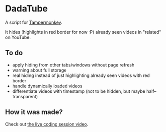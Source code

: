DadaTube
===

A script for [Tampermonkey](https://tampermonkey.net/).

It hides (highlights in red border for now :P) 
already seen videos in "related" on YouTube.

To do
--

* apply hiding from other tabs/windows without page refresh
* warning about full storage
* real hiding instead of just highlighting already seen videos with red border
* handle dynamically loaded videos
* differentiate videos with timestamp 
  (not to be hidden, but maybe half–transparent)

How it was made?
--

Check out 
[the live coding session video](https://www.liveedu.tv/dvdnwk/lMdG2-dadatube-tampermonkey-youtube-extension/).
